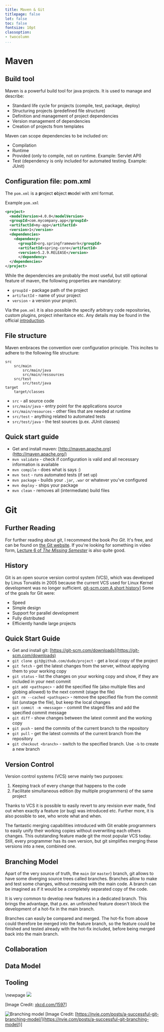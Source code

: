 ```yaml
---
title: Maven & Git
titlepage: false
lot: false
toc: false
fontsize: 10pt
classoption:
- twocolumn
...
```


# Maven
## Build tool
Maven is a powerful build tool for java projects.
It is used to manage and describe:

 - Standard life cycle for projects (compile, test, package, deploy)
 - Structuring projects (predefined file structure)
 - Definition and management of project dependencies
 - Version management of dependencies
 - Creation of projects from templates

Maven can scope dependencies to be included on:
 - Compilation
 - Runtime
 - Provided (only to compile, not on runtime. Example: Servlet API)
 - Test (dependency is only included for automated testing. Example: JUnit)

## Configuration file: pom.xml
The `pom.xml` is a **p**roject **o**bject **m**odel with xml format.

Example `pom.xml`
```xml
<project>
  <modelVersion>4.0.0</modelVersion>
  <groupId>com.mycompany.app</groupId>
  <artifactId>my-app</artifactId>
  <version>1</version>
  <dependencies>
    <dependency>
      <groupId>org.springframework</groupId>
      <artifactId>spring-core</artifactId>
      <version>5.2.9.RELEASE</version>
      </dependency>
  </dependencies>
</project>
```

While the dependencies are probably the most useful, but still optional feature of maven, the following properties are mandatory:
 - `groupId`  - package path of the project
 - `artifactId`  - name of your project
 - `version`  - a version your project.

Via the `pom.xml` it is also possible the specify arbitrary code repositories, custom plugins, project inheritance etc. Any details may be found in the official [introduction](https://maven.apache.org/guides/introduction/introduction-to-the-pom.html).

## File structure
Maven embraces the convention over configuration principle. This incites to adhere to the following file structure:
```
src
    src/main
        src/main/java
        src/main/ressources
    src/test
        src/test/java
target
    target/classes        
```

 - `src` - all source code
 - `src/main/java` - entry point for the applications source
 - `src/main/resources` - other files that are needed at runtime
 - `src/test` - anything related to automated tests
 - `src/test/java` - the test sources (p.ex. JUnit classes)

## Quick start guide
* Get and install maven: [http://maven.apache.org](http://maven.apache.org/)
* `mvn validate` - check if configuration is valid and all necessary information is available
* `mvn compile` - does what is says :)
* `mvn test` - runs automated tests (if set up)
* `mvn package` - builds your `.jar`, `.war` or whatever you've configured
* `mvn deploy` - ships your package
* `mvn clean` - removes all (intermediate) build files


# Git
## Further Reading
For further reading about git,
I recommend the book _Pro Git_.
It's free, and can be found on [the Git website](https://git-scm.com/book/en/v2).
If you're looking for something in video form,
[Lecture 6 of _The Missing Semester_](https://missing.csail.mit.edu/2020/version-control/)
is also quite good.

## History
Git is an open source version control system (VCS),
which was developed by Linus Torvalds in 2005
because the current VCS used for Linux Kernel development
was no longer sufficient.
[git-scm.com A short history](https://git-scm.com/book/en/v2/Getting-Started-A-Short-History-of-Git)]
Some of the goals for Git were:

* Speed
* Simple design
* Support for parallel development
* Fully distributed
* Efficiently handle large projects

## Quick Start Guide
* Get and install git: [https://git-scm.com/downloads](https://git-scm.com/downloads)
* `git clone git@github.com/dude/project` - get a local copy of the project
* `git fetch` - get the latest changes from the server, without applying them to your working copy
* `git status` - list the changes on your working copy and show, if they are included in your next commit
* `git add <pathspec>` - add the specified file (also multiple files and globing allowed) to the next commit (stage the file)
* `git rm --cached <pathspec>` - remove the specified file from the commit list (unstage the file), but keep the local changes
* `git commit -m <message>` - commit the staged files and add the specified commit message
* `git diff` - show changes between the latest commit and the working copy
* `git push` - send the commits of the current branch to the repository
* `git pull` - get the latest commits of the current branch from the repository
* `git checkout <branch>` - switch to the specified branch. Use `-b` to create a new branch

## Version Control
Version control systems (VCS) serve mainly two purposes: 
1) Keeping track of every change that happens to the code
2) Facilitate simultaneous edition (by multiple programmers) of the same project

Thanks to VCS it is possible to easily revert to any revision ever made, find out when exactly a feature (or bug) was introduced etc. Further more, it is also possible to see, who wrote what and when.

The fantastic merging capabilities introduced with Git enable programmers to easily unify their working copies without overwriting each others changes. This outstanding feature made git the most popular VCS today. Still, every programmer has its own version, but git simplifies merging these versions into a new, combined one.

## Branching Model
Apart of the very source of truth, the `main` (or `master`) branch, git allows to have some diverging source trees called branches. Branches allow to make and test some changes, without messing with the main code. A branch can be imagined as if it would be a completely separated copy of the code.

It is very common to develop new features in a dedicated branch. This brings the advantage, that p.ex. an unfinished feature doesn't block the development of a hot-fix in the main branch.

Branches can easily be compared and merged. The hot-fix from above could therefore be merged into the feature branch, so the feature could be finished and tested already with the hot-fix included, before being merged back into the main branch.

## Collaboration

## Data Model

## Tooling

\newpage
![](img/xkcd_1597.png)

[Image Credit: [xkcd.com/1597](https://xkcd.com/1597/)]

![Branching model](img/git-branching-model.png)
[Image Credit: [https://nvie.com/posts/a-successful-git-branching-model/](https://nvie.com/posts/a-successful-git-branching-model/)]
